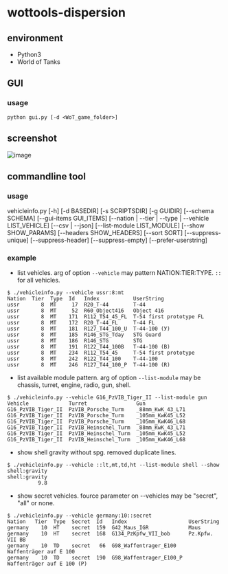 # wottools-dispersion
## environment
+ Python3
+ World of Tanks

## GUI
### usage

`python gui.py [-d <WoT_game_folder>]`

## screenshot

![image](https://user-images.githubusercontent.com/11075065/75545977-f7e16b00-5a6a-11ea-80b7-e2b1b2be5546.png)


## commandline tool
### usage

vehicleinfo.py [-h] [-d BASEDIR] [-s SCRIPTSDIR] [-g GUIDIR]
                      [--schema SCHEMA] [--gui-items GUI_ITEMS]
                      [--nation | --tier | --type | --vehicle LIST_VEHICLE]
                      [--csv | --json] [--list-module LIST_MODULE]
                      [--show SHOW_PARAMS] [--headers SHOW_HEADERS]
                      [--sort SORT] [--suppress-unique] [--suppress-header]
                      [--suppress-empty] [--prefer-userstring]


### example

+ list vehicles.  arg of option `--vehicle` may pattern NATION:TIER:TYPE.
`::` for all vehicles.

```
$ ./vehicleinfo.py --vehicle ussr:8:mt
Nation  Tier  Type  Id   Index           UserString
ussr       8  MT     17  R20_T-44        T-44
ussr       8  MT     52  R60_Object416   Object 416
ussr       8  MT    171  R112_T54_45_FL  T-54 first prototype FL
ussr       8  MT    172  R20_T-44_FL     T-44 FL
ussr       8  MT    181  R127_T44_100_U  Т-44-100 (У)
ussr       8  MT    185  R146_STG_Tday   STG Guard
ussr       8  MT    186  R146_STG        STG
ussr       8  MT    191  R122_T44_100B   T-44-100 (B)
ussr       8  MT    234  R112_T54_45     T-54 first prototype
ussr       8  MT    242  R122_T44_100    Т-44-100
ussr       8  MT    246  R127_T44_100_P  T-44-100 (R)
```

+ list available module pattern.  arg of option `--list-module` may be chassis, turret, engine, radio, gun, shell.

```
$ ./vehicleinfo.py --vehicle G16_PzVIB_Tiger_II --list-module gun
Vehicle             Turret                Gun
G16_PzVIB_Tiger_II  PzVIB_Porsche_Turm    _88mm_KwK_43_L71
G16_PzVIB_Tiger_II  PzVIB_Porsche_Turm    _105mm_KwK45_L52
G16_PzVIB_Tiger_II  PzVIB_Porsche_Turm    _105mm_KwK46_L68
G16_PzVIB_Tiger_II  PzVIB_Heinschel_Turm  _88mm_KwK_43_L71
G16_PzVIB_Tiger_II  PzVIB_Heinschel_Turm  _105mm_KwK45_L52
G16_PzVIB_Tiger_II  PzVIB_Heinschel_Turm  _105mm_KwK46_L68
```

+ show shell gravity without spg.  removed duplicate lines.

```
$ ./vehicleinfo.py --vehicle ::lt,mt,td,ht --list-module shell --show shell:gravity
shell:gravity
          9.8
```

+ show secret vehicles.  fource parameter on --vehicles may be "secret", "all" or none.

```
$ ./vehicleinfo.py --vehicle germany:10::secret
Nation   Tier  Type  Secret  Id   Index                    UserString
germany    10  HT    secret  159  G42_Maus_IGR             Maus
germany    10  HT    secret  168  G134_PzKpfw_VII_bob      Pz.Kpfw. VII BB
germany    10  TD    secret   66  G98_Waffentrager_E100    Waffenträger auf E 100
germany    10  TD    secret  190  G98_Waffentrager_E100_P  Waffenträger auf E 100 (P)
```
